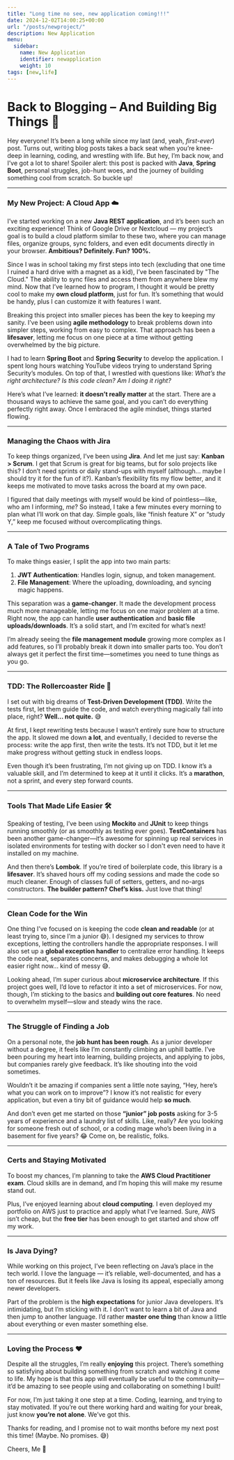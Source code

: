 ```yaml
---
title: "Long time no see, new application coming!!!"
date: 2024-12-02T14:00:25+00:00
url: "/posts/newproject/"
description: New Application
menu:
  sidebar:
    name: New Application
    identifier: newapplication
    weight: 10
tags: [new,life]
---
```


# Back to Blogging – And Building Big Things 🚀

Hey everyone! It’s been a long while since my last (and, yeah, *first-ever*) post. Turns out, writing blog posts takes a back seat when you’re knee-deep in learning, coding, and wrestling with life. But hey, I’m back now, and I’ve got a lot to share! Spoiler alert: this post is packed with **Java**, **Spring Boot**, personal struggles, job-hunt woes, and the journey of building something cool from scratch. So buckle up!

---

### My New Project: A Cloud App ☁️

I’ve started working on a new **Java REST application**, and it’s been such an exciting experience! Think of Google Drive or Nextcloud — my project’s goal is to build a cloud platform similar to these two, where you can manage files, organize groups, sync folders, and even edit documents directly in your browser. **Ambitious? Definitely. Fun? 100%.**

Since I was in school taking my first steps into tech (excluding that one time I ruined a hard drive with a magnet as a kid), I’ve been fascinated by "The Cloud." The ability to sync files and access them from anywhere blew my mind. Now that I’ve learned how to program, I thought it would be pretty cool to make my **own cloud platform**, just for fun. It’s something that would be handy, plus I can customize it with features I want.

Breaking this project into smaller pieces has been the key to keeping my sanity. I’ve been using **agile methodology** to break problems down into simpler steps, working from easy to complex. That approach has been a **lifesaver**, letting me focus on one piece at a time without getting overwhelmed by the big picture.

I had to learn **Spring Boot** and **Spring Security** to develop the application. I spent long hours watching YouTube videos trying to understand Spring Security’s modules. On top of that, I wrestled with questions like: *What’s the right architecture? Is this code clean? Am I doing it right?*

Here’s what I’ve learned: **it doesn’t really matter** at the start. There are a thousand ways to achieve the same goal, and you can’t do everything perfectly right away. Once I embraced the agile mindset, things started flowing.

---

### Managing the Chaos with Jira

To keep things organized, I’ve been using **Jira**. And let me just say: **Kanban > Scrum**. I get that Scrum is great for big teams, but for solo projects like this? I don’t need sprints or daily stand-ups with myself (although… maybe I should try it for the fun of it?). Kanban’s flexibility fits my flow better, and it keeps me motivated to move tasks across the board at my own pace.

I figured that daily meetings with myself would be kind of pointless—like, who am I informing, *me*? So instead, I take a few minutes every morning to plan what I’ll work on that day. Simple goals, like “finish feature X” or “study Y,” keep me focused without overcomplicating things.

---

### A Tale of Two Programs

To make things easier, I split the app into two main parts:
1. **JWT Authentication**: Handles login, signup, and token management.
2. **File Management**: Where the uploading, downloading, and syncing magic happens.

This separation was a **game-changer**. It made the development process much more manageable, letting me focus on one major problem at a time. Right now, the app can handle **user authentication** and **basic file uploads/downloads**. It’s a solid start, and I’m excited for what’s next!

I’m already seeing the **file management module** growing more complex as I add features, so I’ll probably break it down into smaller parts too. You don’t always get it perfect the first time—sometimes you need to tune things as you go.

---

### TDD: The Rollercoaster Ride 🎢

I set out with big dreams of **Test-Driven Development (TDD)**. Write the tests first, let them guide the code, and watch everything magically fall into place, right? **Well… not quite.** 😅

At first, I kept rewriting tests because I wasn’t entirely sure how to structure the app. It slowed me down **a lot**, and eventually, I decided to reverse the process: write the app first, then write the tests. It’s not TDD, but it let me make progress without getting stuck in endless loops.

Even though it’s been frustrating, I’m not giving up on TDD. I know it’s a valuable skill, and I’m determined to keep at it until it clicks. It’s a **marathon**, not a sprint, and every step forward counts.

---

### Tools That Made Life Easier 🛠️

Speaking of testing, I’ve been using **Mockito** and **JUnit** to keep things running smoothly (or as smoothly as testing ever goes). **TestContainers** has been another game-changer—it’s awesome for spinning up real services in isolated environments for testing with docker so I don't even need to have it installed on my machine.

And then there’s **Lombok**. If you’re tired of boilerplate code, this library is a **lifesaver**. It’s shaved hours off my coding sessions and made the code so much cleaner. Enough of classes full of setters, getters, and no-args constructors. **The builder pattern? Chef’s kiss.** Just love that thing!

---

### Clean Code for the Win

One thing I’ve focused on is keeping the code **clean and readable** (or at least trying to, since I’m a junior 😅). I designed my services to throw exceptions, letting the controllers handle the appropriate responses. I will also set up a **global exception handler** to centralize error handling. It keeps the code neat, separates concerns, and makes debugging a whole lot easier right now... kind of messy 😅.

Looking ahead, I’m super curious about **microservice architecture**. If this project goes well, I’d love to refactor it into a set of microservices. For now, though, I’m sticking to the basics and **building out core features**. No need to overwhelm myself—slow and steady wins the race.

---

### The Struggle of Finding a Job

On a personal note, the **job hunt has been rough**. As a junior developer without a degree, it feels like I’m constantly climbing an uphill battle. I’ve been pouring my heart into learning, building projects, and applying to jobs, but companies rarely give feedback. It’s like shouting into the void sometimes.

Wouldn’t it be amazing if companies sent a little note saying, “Hey, here’s what you can work on to improve”? I know it’s not realistic for every application, but even a tiny bit of guidance would help **so much**.

And don’t even get me started on those **“junior” job posts** asking for 3-5 years of experience and a laundry list of skills. Like, really? Are you looking for someone fresh out of school, or a coding mage who’s been living in a basement for five years? 😂 Come on, be realistic, folks.

---

### Certs and Staying Motivated

To boost my chances, I’m planning to take the **AWS Cloud Practitioner exam**. Cloud skills are in demand, and I’m hoping this will make my resume stand out.

Plus, I’ve enjoyed learning about **cloud computing**. I even deployed my portfolio on AWS just to practice and apply what I’ve learned. Sure, AWS isn’t cheap, but the **free tier** has been enough to get started and show off my work.

---

### Is Java Dying?

While working on this project, I’ve been reflecting on Java’s place in the tech world. I love the language — it’s reliable, well-documented, and has a ton of resources. But it feels like Java is losing its appeal, especially among newer developers.

Part of the problem is the **high expectations** for junior Java developers. It’s intimidating, but I’m sticking with it. I don’t want to learn a bit of Java and then jump to another language. I’d rather **master one thing** than know a little about everything or even master something else.

---

### Loving the Process ❤️

Despite all the struggles, I’m really **enjoying** this project. There’s something so satisfying about building something from scratch and watching it come to life. My hope is that this app will eventually be useful to the community—it’d be amazing to see people using and collaborating on something I built!

For now, I’m just taking it one step at a time. Coding, learning, and trying to stay motivated. If you’re out there working hard and waiting for your break, just know **you’re not alone**. We’ve got this.

Thanks for reading, and I promise not to wait months before my next post this time! (Maybe. No promises. 😅)

Cheers,
Me 🙌
